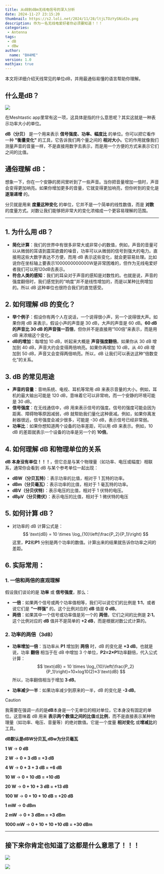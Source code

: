 ```yaml
---
title: 从dB到dBm无线电信号的深入分析
date: 2024-11-27 23:15:20
thumbnail: https://s2.loli.net/2024/11/28/ltjLTOzYySNid2o.png
description: 作为一名无线电爱好者你必须要知道！！！
categories:
 - Antenna
tags:
 - dB
 - dBw
author:
  name: "BH4ME"
version: 1.0
mathjax: true
---
```


本文将详细介绍天线常见的单位dB，并用最通俗易懂的语言帮助你理解。

## 什么是dB？


![](./understand-dB/20dBm.jpg)


在Meshtastic app里常有这一项，这具体是指的什么意思呢？其实这就是一种表示功率大小的单位。

**dB（分贝）** 是一个用来表示 **信号强度、功率、幅度比** 的单位。你可以把它看作一种 **"衡量变化"** 的工具，它告诉我们两个量之间的 **相对大小**。它的作用就像我们测量声音的音量一样，不是直接用数字去表示，而是用一个方便的方式来表示它们之间的比值。

## 通俗理解 dB：

想象一下，你在一个安静的房间里听到了一些声音。当你把音量增加一倍时，声音会变得更加响亮。如果你增加更多的音量，它就变得更加响亮，但你听到的变化是 **逐渐递增** 的。

分贝就是用来 **度量这种变化** 的单位，它并不是一个简单的线性数值，而是 **对数** 的度量方式。对数让我们能够把非常大的变化浓缩成一个更容易理解的范围。

------

## 1. **为什么用 dB？**

- **简化计算**：我们的世界中有很多非常大或非常小的数值，例如，声音的音量可以从微弱的耳语到震耳欲聋的噪音，功率可以从微弱的信号到强大的电力。直接用这些大数字表达不方便，而用 dB 表示这些变化，就会更容易处理。比如说你在坐标轴上要表示1000000000000W是非常困难的，但作为无线电爱好者我们可以用120dB去表示。
- **符合人类的感知**：我们的耳朵对于声音的感知是对数性的。也就是说，声音的强度翻倍时，我们感觉到的“响度”并不是线性增加的，而是以某种比例增加的。所以 dB 这种单位也很符合我们的直觉感受。

## 2. **如何理解 dB 的变化？**

- **举个例子**：假设你有两个人在说话，一个说得很小声，另一个说得很大声。如果你用 dB 来表示，假设小声的声音是 30 dB，大声的声音是 60 dB。**60 dB 的声音比 30 dB 的声音强一百倍**，但你并不是直接用“100倍”来表示，而是用 dB 来浓缩这个变化。
- **dB的增加**：每增加 10 dB，听起来大概是 **声音强度翻倍**。如果你从 30 dB 增加到 40 dB，声音大约会变得两倍响亮。如果你再增加 10 dB，从 40 dB 增加到 50 dB，声音又会变得两倍响亮。所以，dB 让我们可以表达这种“倍数变化”的关系。

## 3. **dB 的常见用途**

- **声音的音量**：音响系统、电视、耳机等常用 dB 来表示音量的大小。例如，耳机的最大输出可能是 120 dB，意味着它可以非常响，而一个安静的环境可能是 30 dB。
- **信号强度**：在无线通信中，dB 用来表示信号的强度。信号的强度可能会因为距离、障碍物等原因减弱，dB 就帮助我们量化这种衰减。例如，如果你离发射器很远，信号强度会减少很多，可能是 -30 dB，表示信号已经非常弱。
- **功率比**：如果你想知道两个设备的功率差距，可以用 dB 来表示。例如，10 dB 的差距就表示一个设备的功率是另一个的 **10倍**。

## 4. **如何理解 dB 和物理单位的关系**

 **dB 本身没有单位！！！**，但它总是与某个物理量（如功率、电压或幅度）相联系，通常你会看到 dB 与某个参考单位一起出现：

- **dBW（分贝瓦特）**：表示功率的比值，相对于 1 瓦特的功率。
- **dBm（分贝毫瓦）**：表示功率的比值，相对于 1 毫瓦特的功率。
- **dBV（分贝伏特）**：表示电压的比值，相对于 1 伏特的电压。
- **dBμV（分贝微伏）**：表示电压的比值，相对于 1 微伏特的电压

## 5. **如何计算 dB？**

- 对功率的 dB 计算公式是：
  $$
  \text{dB} = 10 \times \log_{10}\left(\frac{P_2}{P_1}\right)
  $$
  这里，**P2**和**P1** 分别是两个功率的数值。计算出来的结果就告诉你功率之间的差距。

## 6. **实际常用**：

### 1. **一倍和两倍的直观理解**

假设我们谈论的是 **功率** 或 **信号强度**，那么：

- **一倍**：如果两个信号或两个功率值相等，我们可以说它们的比例是 **1:1**，或者说它们是 **“一样强”** 的。这个比例对应的 **dB** 值是 **0 dB**。
- **两倍**：如果其中一个信号或功率值是另一个的 **两倍**，它们之间的比例是 **2:1**。这个比例对应的 **dB** 值并不是简单的 **+2 dB**，而是根据对数公式计算的。

### 2. **功率的两倍（3dB）**

- **功率增加一倍**：当功率从 **P1** 增加到 **两倍** 时，dB 的变化是 **+3 dB**。也就是说，功率 **翻倍** 相当于在 dB 中增加 3 个单位，**P2=2×P1**功率翻倍，代入公式计算：
  $$
  \text{dB} = 10 \times \log_{10}\left(\frac{P_2}{P_1}\right)=10×log⁡10(2)≈3 \text{dB}
  $$
  所以，功率翻倍相当于增加 **3 dB**。

- **功率减少一半**：如果功率减少到原来的一半，dB 的变化是 **-3 dB**。

> [!CAUTION]
>
> 我需要在强调一点的是**dB**本身是一个无单位的相对单位，它本身没有固定的单位。这意味着 dB 用来 **表示两个数值之间的比值**或**比例**，而不是直接表示某种物理量（如功率、电压、音量等）的绝对数值。它是一个度量 **相对变化** 或**增减比**的工具。

**dB默认是dBW分贝瓦,dBw为分贝毫瓦**

**1 W** → **0 dB**

**2 W** → **0 + 3 dB = +3 dB**

**4 W** → **0 + 3 + 3 dB = +6 dB**

**10 W** → **0 + 10 dB = +10 dB**

**20 W** → **0 + 10 + 3 dB = +13 dB**

**100 W** → **0 + 10 + 10 dB = +20 dB**



**1 mW** → **0 dBm**

**2 mW** → **0 + 3 dBm = +3 dBm**

**1000 mW** → **0 + 10 + 10 +10 dB = +30 dBm**

------

## 接下来你肯定也知道了这都是什么意思了！！！


![](./understand-dB/ebyte.jpg)



![](./understand-dB/16dBm.jpg)